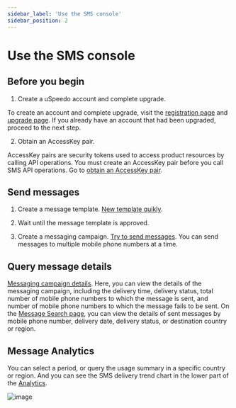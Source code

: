```yaml
---
sidebar_label: 'Use the SMS console'
sidebar_position: 2
---
```


# Use the SMS console

## Before you begin

1. Create a uSpeedo account and complete upgrade.

To create an account and complete upgrade, visit the [registration page](https://console.uspeedo.com/signup) and [upgrade page](https://console.uspeedo.com/bill/upgrade). If you already have an account that had been upgraded, proceed to the next step.

2. Obtain an AccessKey pair.

AccessKey pairs are security tokens used to access product resources by calling API operations. You must create an AccessKey pair before you call SMS API operations. Go to [obtain an AccessKey pair](https://console.uspeedo.com/).

## Send messages

1. Create a message template. [New template quikly](https://console.uspeedo.com/sms/new-template).

2. Wait until the message template is approved.

3. Create a messaging campaign. [Try to send messages](https://console.uspeedo.com/sms/message). You can send messages to multiple mobile phone numbers at a time.

## Query message details

[Messaging campaign details](https://console.uspeedo.com/sms/message). Here, you can view the details of the messaging campaign, including the delivery time, delivery status, total number of mobile phone numbers to which the message is sent, and number of mobile phone numbers to which the message fails to be sent. On the [Message Search page](https://console.uspeedo.com/sms/search), you can view the details of sent messages by mobile phone number, delivery date, delivery status, or destination country or region.

## Message Analytics

You can select a period, or query the usage summary in a specific country or region. And you can see the SMS delivery trend chart in the lower part of the [Analytics](https://console.uspeedo.com/sms/analytics).

![image](https://user-images.githubusercontent.com/116861648/226555197-bf811f5b-3e0f-4fba-b89e-a485d55c3229.png)
